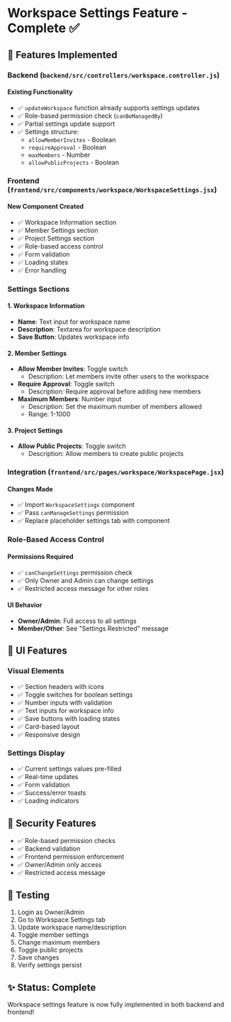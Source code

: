 # Workspace Settings Feature - Complete ✅

## 🎯 Features Implemented

### Backend (`backend/src/controllers/workspace.controller.js`)

#### Existing Functionality
- ✅ `updateWorkspace` function already supports settings updates
- ✅ Role-based permission check (`canBeManagedBy`)
- ✅ Partial settings update support
- ✅ Settings structure:
  - `allowMemberInvites` - Boolean
  - `requireApproval` - Boolean
  - `maxMembers` - Number
  - `allowPublicProjects` - Boolean

### Frontend (`frontend/src/components/workspace/WorkspaceSettings.jsx`)

#### New Component Created
- ✅ Workspace Information section
- ✅ Member Settings section
- ✅ Project Settings section
- ✅ Role-based access control
- ✅ Form validation
- ✅ Loading states
- ✅ Error handling

### Settings Sections

#### 1. Workspace Information
- **Name**: Text input for workspace name
- **Description**: Textarea for workspace description
- **Save Button**: Updates workspace info

#### 2. Member Settings
- **Allow Member Invites**: Toggle switch
  - Description: Let members invite other users to the workspace
- **Require Approval**: Toggle switch
  - Description: Require approval before adding new members
- **Maximum Members**: Number input
  - Description: Set the maximum number of members allowed
  - Range: 1-1000

#### 3. Project Settings
- **Allow Public Projects**: Toggle switch
  - Description: Allow members to create public projects

### Integration (`frontend/src/pages/workspace/WorkspacePage.jsx`)

#### Changes Made
- ✅ Import `WorkspaceSettings` component
- ✅ Pass `canManageSettings` permission
- ✅ Replace placeholder settings tab with component

### Role-Based Access Control

#### Permissions Required
- ✅ `canChangeSettings` permission check
- ✅ Only Owner and Admin can change settings
- ✅ Restricted access message for other roles

#### UI Behavior
- **Owner/Admin**: Full access to all settings
- **Member/Other**: See "Settings Restricted" message

## 🎨 UI Features

### Visual Elements
- ✅ Section headers with icons
- ✅ Toggle switches for boolean settings
- ✅ Number inputs with validation
- ✅ Text inputs for workspace info
- ✅ Save buttons with loading states
- ✅ Card-based layout
- ✅ Responsive design

### Settings Display
- ✅ Current settings values pre-filled
- ✅ Real-time updates
- ✅ Form validation
- ✅ Success/error toasts
- ✅ Loading indicators

## 🔐 Security Features

- ✅ Role-based permission checks
- ✅ Backend validation
- ✅ Frontend permission enforcement
- ✅ Owner/Admin only access
- ✅ Restricted access message

## 🧪 Testing

1. Login as Owner/Admin
2. Go to Workspace Settings tab
3. Update workspace name/description
4. Toggle member settings
5. Change maximum members
6. Toggle public projects
7. Save changes
8. Verify settings persist

## ✨ Status: Complete

Workspace settings feature is now fully implemented in both backend and frontend!

